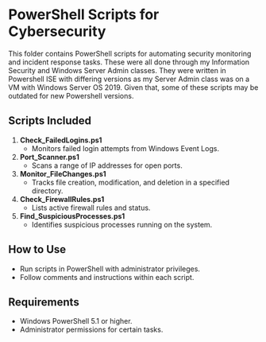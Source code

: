 # PowerShell Scripts for Cybersecurity  

This folder contains PowerShell scripts for automating security monitoring and incident response tasks. 
These were all done through my Information Security and Windows Server Admin classes. 
They were written in Powershell ISE with differing versions as my Server Admin class was on a VM with Windows Server OS 2019. 
Given that, some of these scripts may be outdated for new Powershell versions. 

## Scripts Included  
1. **Check_FailedLogins.ps1**  
   - Monitors failed login attempts from Windows Event Logs.  
2. **Port_Scanner.ps1**  
   - Scans a range of IP addresses for open ports.  
3. **Monitor_FileChanges.ps1**  
   - Tracks file creation, modification, and deletion in a specified directory.  
4. **Check_FirewallRules.ps1**  
   - Lists active firewall rules and status.  
5. **Find_SuspiciousProcesses.ps1**  
   - Identifies suspicious processes running on the system.  

## How to Use  
- Run scripts in PowerShell with administrator privileges.  
- Follow comments and instructions within each script.  

## Requirements  
- Windows PowerShell 5.1 or higher.  
- Administrator permissions for certain tasks.  
